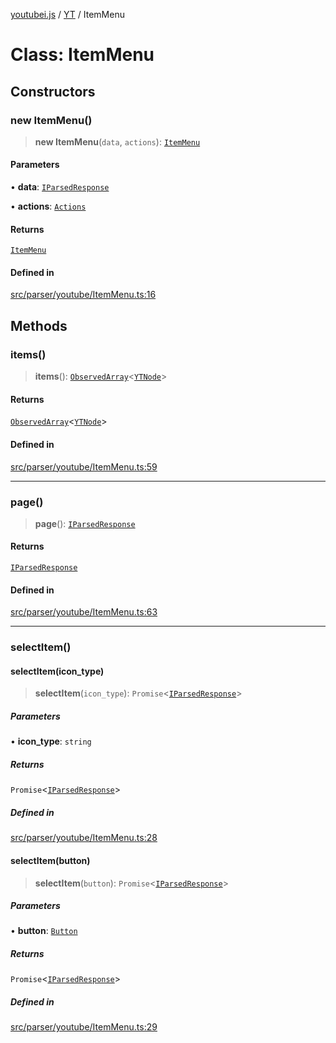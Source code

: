 [youtubei.js](../../../README.md) / [YT](../README.md) / ItemMenu

# Class: ItemMenu

## Constructors

### new ItemMenu()

> **new ItemMenu**(`data`, `actions`): [`ItemMenu`](ItemMenu.md)

#### Parameters

• **data**: [`IParsedResponse`](../../APIResponseTypes/interfaces/IParsedResponse.md)

• **actions**: [`Actions`](../../../classes/Actions.md)

#### Returns

[`ItemMenu`](ItemMenu.md)

#### Defined in

[src/parser/youtube/ItemMenu.ts:16](https://github.com/LuanRT/YouTube.js/blob/4ae0cc5c523a2080e68d6c0c1437c78fe318ea30/src/parser/youtube/ItemMenu.ts#L16)

## Methods

### items()

> **items**(): [`ObservedArray`](../../Helpers/type-aliases/ObservedArray.md)\<[`YTNode`](../../Helpers/classes/YTNode.md)\>

#### Returns

[`ObservedArray`](../../Helpers/type-aliases/ObservedArray.md)\<[`YTNode`](../../Helpers/classes/YTNode.md)\>

#### Defined in

[src/parser/youtube/ItemMenu.ts:59](https://github.com/LuanRT/YouTube.js/blob/4ae0cc5c523a2080e68d6c0c1437c78fe318ea30/src/parser/youtube/ItemMenu.ts#L59)

***

### page()

> **page**(): [`IParsedResponse`](../../APIResponseTypes/interfaces/IParsedResponse.md)

#### Returns

[`IParsedResponse`](../../APIResponseTypes/interfaces/IParsedResponse.md)

#### Defined in

[src/parser/youtube/ItemMenu.ts:63](https://github.com/LuanRT/YouTube.js/blob/4ae0cc5c523a2080e68d6c0c1437c78fe318ea30/src/parser/youtube/ItemMenu.ts#L63)

***

### selectItem()

#### selectItem(icon_type)

> **selectItem**(`icon_type`): `Promise`\<[`IParsedResponse`](../../APIResponseTypes/interfaces/IParsedResponse.md)\>

##### Parameters

• **icon\_type**: `string`

##### Returns

`Promise`\<[`IParsedResponse`](../../APIResponseTypes/interfaces/IParsedResponse.md)\>

##### Defined in

[src/parser/youtube/ItemMenu.ts:28](https://github.com/LuanRT/YouTube.js/blob/4ae0cc5c523a2080e68d6c0c1437c78fe318ea30/src/parser/youtube/ItemMenu.ts#L28)

#### selectItem(button)

> **selectItem**(`button`): `Promise`\<[`IParsedResponse`](../../APIResponseTypes/interfaces/IParsedResponse.md)\>

##### Parameters

• **button**: [`Button`](../../YTNodes/classes/Button.md)

##### Returns

`Promise`\<[`IParsedResponse`](../../APIResponseTypes/interfaces/IParsedResponse.md)\>

##### Defined in

[src/parser/youtube/ItemMenu.ts:29](https://github.com/LuanRT/YouTube.js/blob/4ae0cc5c523a2080e68d6c0c1437c78fe318ea30/src/parser/youtube/ItemMenu.ts#L29)
